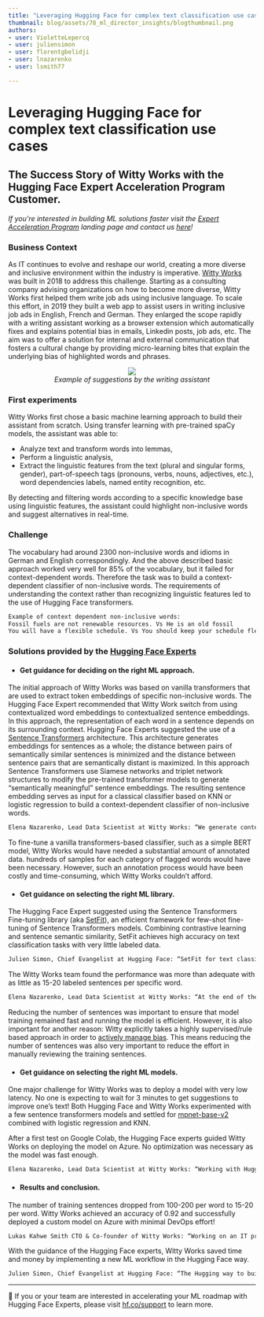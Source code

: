 ```yaml
---
title: "Leveraging Hugging Face for complex text classification use cases"
thumbnail: blog/assets/78_ml_director_insights/blogthumbnail.png
authors:
- user: VioletteLepercq
- user: juliensimon
- user: florentgbelidji
- user: lnazarenko
- user: lsmith77

---
```

<html>
<head>
<style>
.grandmahugs {
  margin: 25px;
}
</style>
<h1>Leveraging Hugging Face for complex text classification use cases </h1>
<h2>The Success Story of Witty Works with the Hugging Face Expert Acceleration Program Customer.</h2>
<!-- {blog_metadata} -->
<!-- {authors} -->
</head>
<body>

_If you're interested in building ML solutions faster visit the [Expert Acceleration Program](https://huggingface.co/support) landing page and contact us [here](https://huggingface.co/support#form)!_

### Business Context
As IT continues to evolve and reshape our world, creating a more diverse and inclusive environment within the industry is imperative. [Witty Works](https://www.witty.works/) was built in 2018 to address this challenge. Starting as a consulting company advising organizations on how to become more diverse, Witty Works first helped them write job ads using inclusive language. To scale this effort, in 2019 they built a web app to assist users in writing inclusive job ads in English, French and German. They enlarged the scope rapidly with a writing assistant working as a browser extension which automatically fixes and explains potential bias in emails, Linkedin posts, job ads, etc. The aim was to offer a solution for internal and external communication that fosters a cultural change by providing micro-learning bites that explain the underlying bias of highlighted words and phrases.

<p align="center">
    <img src="blog/assets/78_ml_director_insights/wittyworks.png"><br>
    <em>Example of suggestions by the writing assistant</em>
</p>

### First experiments 
Witty Works first chose a basic machine learning approach to build their assistant from scratch. Using transfer learning with pre-trained spaCy models, the assistant was able to: 
- Analyze text and transform words into lemmas, 
- Perform a linguistic analysis,  
- Extract the linguistic features from the text (plural and singular forms, gender), part-of-speech tags (pronouns, verbs, nouns, adjectives, etc.), word dependencies labels, named entity recognition, etc. 

By detecting and filtering words according to a specific knowledge base using linguistic features, the assistant could highlight non-inclusive words and suggest alternatives in real-time.

  ### Challenge
The vocabulary had around 2300 non-inclusive words and idioms in German and English correspondingly. And the above described basic approach worked very well for 85% of the vocabulary, but it failed for context-dependent words. Therefore the task was to build a context-dependent classifier of non-inclusive words. The requirements of understanding the context rather than recognizing linguistic features led to the use of Hugging Face transformers.

  ```diff
Example of context dependent non-inclusive words: 
  Fossil fuels are not renewable resources. Vs He is an old fossil
  You will have a flexible schedule. Vs You should keep your schedule flexible.
```

### Solutions provided by the [Hugging Face Experts](https://huggingface.co/support)

- #### **Get guidance for deciding on the right ML approach.**
The initial approach of Witty Works was based on vanilla transformers that are used to extract token embeddings of specific non-inclusive words. The Hugging Face Expert recommended that Witty Work switch from using contextualized word embeddings to contextualized sentence embeddings. In this approach, the representation of each word in a sentence depends on its surrounding context. Hugging Face Experts suggested the use of a [Sentence Transformers](https://www.sbert.net/) architecture. This architecture generates embeddings for sentences as a whole; the distance between pairs of semantically similar sentences is minimized and the distance between sentence pairs that are semantically distant is maximized. In this approach Sentence Transformers use Siamese networks and triplet network structures to modify the pre-trained transformer models to generate “semantically meaningful” sentence embeddings. The resulting sentence embedding serves as input for a classical classifier based on KNN or logistic regression to build a context-dependent classifier of non-inclusive words.

```diff
Elena Nazarenko, Lead Data Scientist at Witty Works: “We generate contextualized embedding vectors for every word depending on its sentence (BERT embedding). Then, we keep only the embedding for the “problem” word’s token, and calculate the smallest angle (cosine similarity).” 
```

To fine-tune a vanilla transformers-based classifier, such as a simple BERT model, Witty Works would have needed a substantial amount of annotated data. hundreds of samples for each category of flagged words would have been necessary. However, such an annotation process would have been costly and time-consuming, which Witty Works couldn’t afford. 

- #### **Get guidance on selecting the right ML library.**
The Hugging Face Expert suggested using the Sentence Transformers Fine-tuning library (aka [SetFit](https://github.com/huggingface/setfit)), an efficient framework for few-shot fine-tuning of Sentence Transformers models. Combining contrastive learning and sentence semantic similarity, SetFit achieves high accuracy on text classification tasks with very little labeled data.

```diff
Julien Simon, Chief Evangelist at Hugging Face: “SetFit for text classification tasks is a great tool to add to the ML toolbox.” 
```

The Witty Works team found the performance was more than adequate with as little as 15-20  labeled sentences per specific word.

```diff
Elena Nazarenko, Lead Data Scientist at Witty Works: “At the end of the day, we saved time and money by not creating this large data set.”
```

Reducing the number of sentences was important to ensure that model training remained fast and running the model is efficient. However, it is also important for another reason: Witty explicitly takes a highly supervised/rule based approach in order to [actively manage bias](https://www.witty.works/en/blog/is-chatgpt-able-to-generate-inclusive-language). This means reducing the number of sentences was also very important to reduce the effort in manually reviewing the training sentences.

- #### **Get guidance on selecting the right ML models.**
One major challenge for Witty Works was to deploy a model with very low latency. No one is expecting to wait for 3 minutes to get suggestions to improve one’s text! Both Hugging Face and Witty Works experimented with a few sentence transformers models and settled for [mpnet-base-v2](https://huggingface.co/sentence-transformers/all-mpnet-base-v2) combined with logistic regression and KNN. 

After a first test on Google Colab, the Hugging Face experts guided Witty Works on deploying the model on Azure. No optimization was necessary as the model was fast enough.

```diff
Elena Nazarenko, Lead Data Scientist at Witty Works: “Working with Hugging Face saved us a lot of time and money. One can feel lost when implementing complex text classification use cases. As it is one of the most popular tasks, there are a lot of models on the Hub. The Hugging Face experts guided me through the massive amount of transformer-based models to choose the best possible approach. Plus, I felt very well supported during the model deployment.”
```
  
- #### **Results and conclusion.**
The number of training sentences dropped from 100-200 per word to 15-20 per word. Witty Works achieved an accuracy of 0.92 and successfully deployed a custom model on Azure with minimal DevOps effort!

```diff
Lukas Kahwe Smith CTO & Co-founder of Witty Works: “Working on an IT project by oneself can be challenging and even if the EAP is a significant investment for a startup, it is the cheaper and most meaningful way to get a sparring partner.“
```

With the guidance of the Hugging Face experts, Witty Works saved time and money by implementing a new ML workflow in the Hugging Face way.

```diff
Julien Simon, Chief Evangelist at Hugging Face: “The Hugging way to build workflows: find open-source pre-trained models, evaluate them right away, see what works, see what does not. By iterating, you start learning  things immediately.” 
```
---

🤗   If you or your team are interested in accelerating your ML roadmap with Hugging Face Experts, please visit [hf.co/support](https://huggingface.co/support) to learn more.

</body>
</html>

